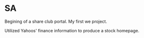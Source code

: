 # SA
Begining of a share club portal. My first we project.

Utilized Yahoos' finance information to produce a stock homepage. 
